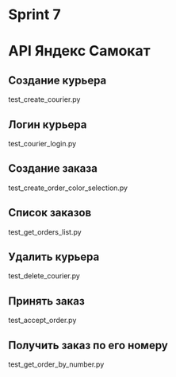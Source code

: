# Sprint 7
# API Яндекс Самокат

## Создание курьера
test_create_courier.py

## Логин курьера
test_courier_login.py

## Создание заказа
test_create_order_color_selection.py

## Список заказов
test_get_orders_list.py

## Удалить курьера
test_delete_courier.py

## Принять заказ
test_accept_order.py

## Получить заказ по его номеру
test_get_order_by_number.py
